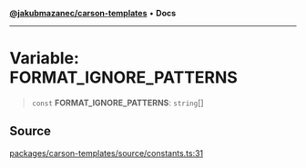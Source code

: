 [**@jakubmazanec/carson-templates**](../README.md) • **Docs**

---

# Variable: FORMAT_IGNORE_PATTERNS

> `const` **FORMAT_IGNORE_PATTERNS**: `string`[]

## Source

[packages/carson-templates/source/constants.ts:31](https://github.com/jakubmazanec/js-tools/blob/7be96c9bc335915647cfe729050b17fe2580309a/packages/carson-templates/source/constants.ts#L31)
